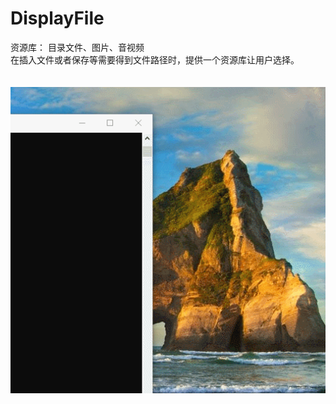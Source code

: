 # DisplayFile
资源库：
目录文件、图片、音视频</br>
在插入文件或者保存等需要得到文件路径时，提供一个资源库让用户选择。</br></br></br>
![image](https://github.com/MrCaoTong/DisplayFile/blob/master/img/gif.gif)
